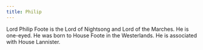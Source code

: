 ```yaml
---
title: Philip
---
```


Lord Philip Foote is the Lord of Nightsong and Lord of the Marches. He is one-eyed. He was born to House Foote in the Westerlands. He is associated with House Lannister.


